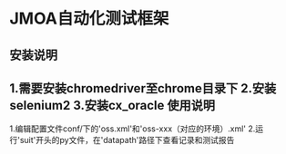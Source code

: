 JMOA自动化测试框架
=====
安装说明
-----
1.需要安装chromedriver至chrome目录下
2.安装selenium2
3.安装cx_oracle
使用说明
-----
1.编辑配置文件conf/下的'oss.xml'和'oss-xxx（对应的环境）.xml'
2.运行'suit'开头的py文件，在'datapath'路径下查看记录和测试报告
